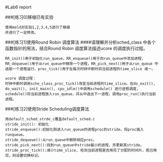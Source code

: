 #Lab6 report

###[练习0]移植已有实验
```
使用meld对实验1,2,3,4,5进行了移植
并进行了一定修改。
```

###[练习1]使用Round Robin 调度算法
####请理解并分析sched_class 中各个函数指针的用法，结合Round Robin 调度算法描述ucore 的调度执行过程。
```
RR_init()用于初始化run_queue，RR_enqueue()用于向run_queue中添加进程，RR_dequeue()用于从run_queue中移除一个进程，RR_pick_next()用于从run_queue 中选取一个进程运行，proc_tick()用于在每次时钟中断时将当前进程的time_slice 减一。

ucore 调度过程：
时钟中断时调用sche_class_proc_tick()改变当前进程的time_slice。在do_exit(), do_wait(), init_main(), cpu_idle()中调用schedule() 进行进程调度，schedule()将当前进程放入run_queue，并从中选出下一进程，调用proc_run()执行当前进程。
```

###[练习2]使用Stride Scheduling调度算法
```
用default_sched_strde_c覆盖default_sched.c 
stride_init(): 初始化
stride_enqueue():初始化刚进入run_queue的进程proc的stride，将proc插入runqueue。
stride_dequeue():从run_queue中删除相应proc。
stride_pick_next():找到run_queue中stride最小的进程，并更新其stride。
stride_proc_tick():减小time_slice, 检测当前进程是否用完了分配的时间片，若已用完，则设置切换标记。
```

